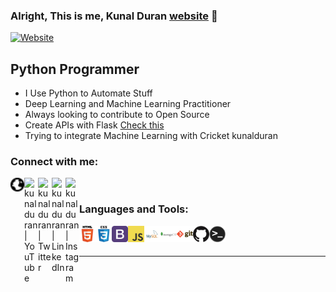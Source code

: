 ### Alright, This is me, Kunal Duran [website] 👋

[![Website](https://img.shields.io/website?label=codeSTACKr.com&style=for-the-badge&url=https%3A%2F%2Fcodestackr.com)](https://kunalduran.com)

## Python Programmer

- I Use Python to Automate Stuff
- Deep Learning and Machine Learning Practitioner
- Always looking to contribute to Open Source
- Create APIs with Flask [Check this][website]
- Trying to integrate Machine Learning with Cricket kunalduran 


### Connect with me:

[<img align="left" alt="kunalduran.com" width="22px" src="https://raw.githubusercontent.com/iconic/open-iconic/master/svg/globe.svg" />][website]
[<img align="left" alt="kunalduran | YouTube" width="22px" src="https://cdn.jsdelivr.net/npm/simple-icons@v3/icons/youtube.svg" />][youtube]
[<img align="left" alt="kunalduran | Twitter" width="22px" src="https://cdn.jsdelivr.net/npm/simple-icons@v3/icons/twitter.svg" />][twitter]
[<img align="left" alt="kunalduran | LinkedIn" width="22px" src="https://cdn.jsdelivr.net/npm/simple-icons@v3/icons/linkedin.svg" />][linkedin]
[<img align="left" alt="kunalduran | Instagram" width="22px" src="https://cdn.jsdelivr.net/npm/simple-icons@v3/icons/instagram.svg" />][instagram]

<br />

### Languages and Tools:

[<img align="left" alt="HTML5" width="26px" src="https://raw.githubusercontent.com/github/explore/80688e429a7d4ef2fca1e82350fe8e3517d3494d/topics/html/html.png" />][website]
[<img align="left" alt="CSS3" width="26px" src="https://raw.githubusercontent.com/github/explore/80688e429a7d4ef2fca1e82350fe8e3517d3494d/topics/css/css.png" />][website]
[<img align="left" alt="Bootstrap" width="26px" src="https://raw.githubusercontent.com/github/explore/80688e429a7d4ef2fca1e82350fe8e3517d3494d/topics/bootstrap/bootstrap.png" />][website]
[<img align="left" alt="JavaScript" width="26px" src="https://raw.githubusercontent.com/github/explore/80688e429a7d4ef2fca1e82350fe8e3517d3494d/topics/javascript/javascript.png" />][website]
[<img align="left" alt="MySQL" width="26px" src="https://raw.githubusercontent.com/github/explore/80688e429a7d4ef2fca1e82350fe8e3517d3494d/topics/mysql/mysql.png" />][website]
[<img align="left" alt="MongoDB" width="26px" src="https://raw.githubusercontent.com/github/explore/80688e429a7d4ef2fca1e82350fe8e3517d3494d/topics/mongodb/mongodb.png" />][website]
[<img align="left" alt="Git" width="26px" src="https://raw.githubusercontent.com/github/explore/80688e429a7d4ef2fca1e82350fe8e3517d3494d/topics/git/git.png" />][website]
[<img align="left" alt="GitHub" width="26px" src="https://raw.githubusercontent.com/github/explore/78df643247d429f6cc873026c0622819ad797942/topics/github/github.png" />][website]
[<img align="left" alt="Terminal" width="26px" src="https://raw.githubusercontent.com/github/explore/80688e429a7d4ef2fca1e82350fe8e3517d3494d/topics/terminal/terminal.png" />][website]

<br />
<br />

---

[website]: https://www.kunalduran.com
[twitter]: https://twitter.com/duran_kunal
[youtube]: https://www.youtube.com/channel/UCkgRLEX6jFrYOGCLJEGK9nw
[instagram]: https://www.instagram.com/kunalduran/
[linkedin]: https://www.linkedin.com/in/kunal-duran-35126310a/